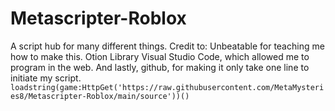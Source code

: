 # Metascripter-Roblox
A script hub for many different things.
Credit to:
Unbeatable for teaching me how to make this.
Otion Library
Visual Studio Code, which allowed me to program in the web.
And lastly, github, for making it only take one line to initiate my script.
`loadstring(game:HttpGet('https://raw.githubusercontent.com/MetaMysteries8/Metascripter-Roblox/main/source'))()`

